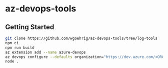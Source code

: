 # az-devops-tools

## Getting Started

```sh
git clone https://github.com/wgoehrig/az-devops-tools/tree/log-tools
npm ci
npm run build
az extension add --name azure-devops
az devops configure --defaults organization="https://dev.azure.com/<ORGANIZATION>" project="<PROJECT>"
node .
```
